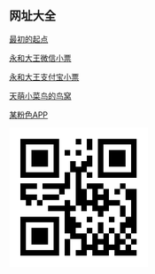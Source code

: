 网址大全
-
[最初的起点](http://127.0.0.1:8848/Rookie/day01/01-hello.html)

[永和大王微信小票](http://127.0.0.1:8848/Rookie/day01/%E6%B0%B8%E5%92%8C%E5%A4%A7%E7%8E%8B.html)

[永和大王支付宝小票](http://127.0.0.1:8848/Rookie/day01/%E6%B0%B8%E5%92%8C%E5%B0%8F%E7%A5%A8.html)

[天萌小菜鸟的鸟窝](https://gitee.com/LovelyBird/rookie)

[某粉色APP](https://www.bilibili.com/)

![扫码领10元](README_files/1.png)